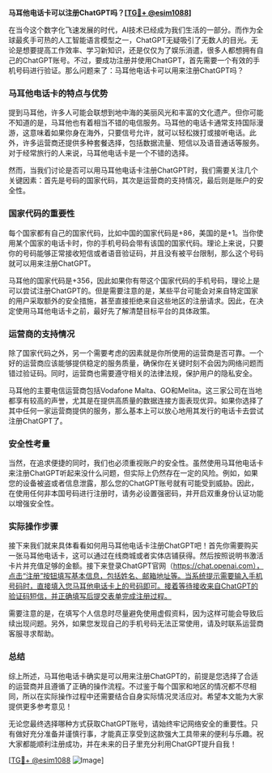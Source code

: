 **马耳他电话卡可以注册ChatGPT吗？[[TG💪+ @esim1088](https://t.me/s/esim1088)]**

在当今这个数字化飞速发展的时代，AI技术已经成为我们生活的一部分。而作为全球最炙手可热的人工智能语言模型之一，ChatGPT无疑吸引了无数人的目光。无论是想要提高工作效率、学习新知识，还是仅仅为了娱乐消遣，很多人都想拥有自己的ChatGPT账号。不过，要成功注册并使用ChatGPT，首先需要一个有效的手机号码进行验证。那么问题来了：马耳他电话卡可以用来注册ChatGPT吗？

### 马耳他电话卡的特点与优势

提到马耳他，许多人可能会联想到地中海的美丽风光和丰富的文化遗产。但你可能不知道的是，马耳他也有着相当不错的电信服务。马耳他的电话卡通常支持国际漫游，这意味着如果你身在海外，只要信号允许，就可以轻松拨打或接听电话。此外，许多运营商还提供多种套餐选择，包括数据流量、短信以及语音通话等服务。对于经常旅行的人来说，马耳他电话卡是一个不错的选择。

然而，当我们讨论是否可以用马耳他电话卡注册ChatGPT时，我们需要关注几个关键因素：首先是号码的国家代码，其次是运营商的支持情况，最后则是账户的安全性。

### 国家代码的重要性

每个国家都有自己的国家代码，比如中国的国家代码是+86，美国的是+1。当你使用某个国家的电话卡时，你的手机号码会带有该国的国家代码。理论上来说，只要你的号码能够正常接收短信或者语音验证码，并且没有被平台限制，那么这个号码就可以用来注册ChatGPT。

马耳他的国家代码是+356，因此如果你有带这个国家代码的手机号码，理论上是可以尝试注册ChatGPT的。但是需要注意的是，某些平台可能会对来自特定国家的用户采取额外的安全措施，甚至直接拒绝来自这些地区的注册请求。因此，在决定使用马耳他电话卡之前，最好先了解清楚目标平台的具体政策。

### 运营商的支持情况

除了国家代码之外，另一个需要考虑的因素就是你所使用的运营商是否可靠。一个好的运营商应该能够提供稳定的服务质量，确保你在关键时刻不会因为网络问题而错过验证码。同时，运营商也需要遵守相关的法律法规，保护用户的隐私安全。

马耳他的主要电信运营商包括Vodafone Malta、GO和Melita。这三家公司在当地都享有较高的声誉，尤其是在提供高质量的数据连接方面表现优异。如果你选择了其中任何一家运营商提供的服务，那么基本上可以放心地用其发行的电话卡去尝试注册ChatGPT了。

### 安全性考量

当然，在追求便捷的同时，我们也必须重视账户的安全性。虽然使用马耳他电话卡来注册ChatGPT听起来没什么问题，但实际上仍然存在一定的风险。例如，如果您的设备被盗或者信息泄露，那么您的ChatGPT账号就有可能受到威胁。因此，在使用任何非本国号码进行注册时，请务必设置强密码，并开启双重身份认证功能以增强安全性。

### 实际操作步骤

接下来我们就来具体看看如何用马耳他电话卡注册ChatGPT吧！首先你需要购买一张马耳他电话卡，这可以通过在线商城或者实体店铺获得。然后按照说明书激活卡片并充值足够的金额。接下来登录ChatGPT官网（https://chat.openai.com），点击“注册”按钮填写基本信息，包括姓名、邮箱地址等。当系统提示需要输入手机号码时，直接填入您马耳他电话卡上的号码即可。接着等待接收来自ChatGPT的验证码短信，并正确填写后提交表单完成注册过程。

需要注意的是，在填写个人信息时尽量避免使用虚假资料，因为这样可能会导致后续出现问题。另外，如果您发现自己的手机号码无法正常使用，请及时联系运营商客服寻求帮助。

### 总结

综上所述，马耳他电话卡确实是可以用来注册ChatGPT的，前提是您选择了合适的运营商并且遵循了正确的操作流程。不过鉴于每个国家和地区的情况都不尽相同，所以在实际操作过程中还需要结合自身实际情况灵活应对。希望本文能为大家提供更多参考意见！

无论您最终选择哪种方式获取ChatGPT账号，请始终牢记网络安全的重要性。只有做好充分准备并谨慎行事，才能真正享受到这款强大工具带来的便利与乐趣。祝大家都能顺利注册成功，并在未来的日子里充分利用ChatGPT提升自我！

[[TG💪+ @esim1088](https://t.me/s/esim1088) ![Image](https://i.postimg.cc/4NQfJmqS/Snipaste-2025-05-13-00-14-12.png)]